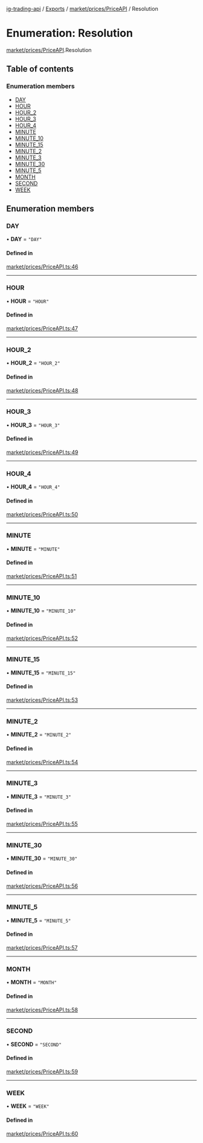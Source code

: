 [ig-trading-api](../README.md) / [Exports](../modules.md) / [market/prices/PriceAPI](../modules/market_prices_PriceAPI.md) / Resolution

# Enumeration: Resolution

[market/prices/PriceAPI](../modules/market_prices_PriceAPI.md).Resolution

## Table of contents

### Enumeration members

- [DAY](market_prices_PriceAPI.Resolution.md#day)
- [HOUR](market_prices_PriceAPI.Resolution.md#hour)
- [HOUR_2](market_prices_PriceAPI.Resolution.md#hour_2)
- [HOUR_3](market_prices_PriceAPI.Resolution.md#hour_3)
- [HOUR_4](market_prices_PriceAPI.Resolution.md#hour_4)
- [MINUTE](market_prices_PriceAPI.Resolution.md#minute)
- [MINUTE_10](market_prices_PriceAPI.Resolution.md#minute_10)
- [MINUTE_15](market_prices_PriceAPI.Resolution.md#minute_15)
- [MINUTE_2](market_prices_PriceAPI.Resolution.md#minute_2)
- [MINUTE_3](market_prices_PriceAPI.Resolution.md#minute_3)
- [MINUTE_30](market_prices_PriceAPI.Resolution.md#minute_30)
- [MINUTE_5](market_prices_PriceAPI.Resolution.md#minute_5)
- [MONTH](market_prices_PriceAPI.Resolution.md#month)
- [SECOND](market_prices_PriceAPI.Resolution.md#second)
- [WEEK](market_prices_PriceAPI.Resolution.md#week)

## Enumeration members

### DAY

• **DAY** = `"DAY"`

#### Defined in

[market/prices/PriceAPI.ts:46](https://github.com/bennycode/ig-trading-api/blob/f7fd8d0/src/market/prices/PriceAPI.ts#L46)

---

### HOUR

• **HOUR** = `"HOUR"`

#### Defined in

[market/prices/PriceAPI.ts:47](https://github.com/bennycode/ig-trading-api/blob/f7fd8d0/src/market/prices/PriceAPI.ts#L47)

---

### HOUR_2

• **HOUR_2** = `"HOUR_2"`

#### Defined in

[market/prices/PriceAPI.ts:48](https://github.com/bennycode/ig-trading-api/blob/f7fd8d0/src/market/prices/PriceAPI.ts#L48)

---

### HOUR_3

• **HOUR_3** = `"HOUR_3"`

#### Defined in

[market/prices/PriceAPI.ts:49](https://github.com/bennycode/ig-trading-api/blob/f7fd8d0/src/market/prices/PriceAPI.ts#L49)

---

### HOUR_4

• **HOUR_4** = `"HOUR_4"`

#### Defined in

[market/prices/PriceAPI.ts:50](https://github.com/bennycode/ig-trading-api/blob/f7fd8d0/src/market/prices/PriceAPI.ts#L50)

---

### MINUTE

• **MINUTE** = `"MINUTE"`

#### Defined in

[market/prices/PriceAPI.ts:51](https://github.com/bennycode/ig-trading-api/blob/f7fd8d0/src/market/prices/PriceAPI.ts#L51)

---

### MINUTE_10

• **MINUTE_10** = `"MINUTE_10"`

#### Defined in

[market/prices/PriceAPI.ts:52](https://github.com/bennycode/ig-trading-api/blob/f7fd8d0/src/market/prices/PriceAPI.ts#L52)

---

### MINUTE_15

• **MINUTE_15** = `"MINUTE_15"`

#### Defined in

[market/prices/PriceAPI.ts:53](https://github.com/bennycode/ig-trading-api/blob/f7fd8d0/src/market/prices/PriceAPI.ts#L53)

---

### MINUTE_2

• **MINUTE_2** = `"MINUTE_2"`

#### Defined in

[market/prices/PriceAPI.ts:54](https://github.com/bennycode/ig-trading-api/blob/f7fd8d0/src/market/prices/PriceAPI.ts#L54)

---

### MINUTE_3

• **MINUTE_3** = `"MINUTE_3"`

#### Defined in

[market/prices/PriceAPI.ts:55](https://github.com/bennycode/ig-trading-api/blob/f7fd8d0/src/market/prices/PriceAPI.ts#L55)

---

### MINUTE_30

• **MINUTE_30** = `"MINUTE_30"`

#### Defined in

[market/prices/PriceAPI.ts:56](https://github.com/bennycode/ig-trading-api/blob/f7fd8d0/src/market/prices/PriceAPI.ts#L56)

---

### MINUTE_5

• **MINUTE_5** = `"MINUTE_5"`

#### Defined in

[market/prices/PriceAPI.ts:57](https://github.com/bennycode/ig-trading-api/blob/f7fd8d0/src/market/prices/PriceAPI.ts#L57)

---

### MONTH

• **MONTH** = `"MONTH"`

#### Defined in

[market/prices/PriceAPI.ts:58](https://github.com/bennycode/ig-trading-api/blob/f7fd8d0/src/market/prices/PriceAPI.ts#L58)

---

### SECOND

• **SECOND** = `"SECOND"`

#### Defined in

[market/prices/PriceAPI.ts:59](https://github.com/bennycode/ig-trading-api/blob/f7fd8d0/src/market/prices/PriceAPI.ts#L59)

---

### WEEK

• **WEEK** = `"WEEK"`

#### Defined in

[market/prices/PriceAPI.ts:60](https://github.com/bennycode/ig-trading-api/blob/f7fd8d0/src/market/prices/PriceAPI.ts#L60)
